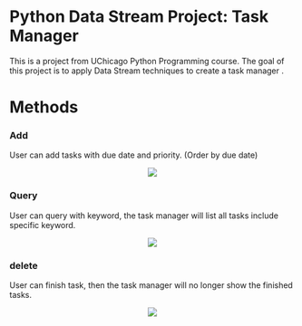 # Python Data Stream Project: Task Manager

This is a project from UChicago Python Programming course. The goal of this project is to apply Data Stream techniques to create a task manager .

# Methods

### Add
User can add tasks with due date and priority. (Order by due date)
<p align = 'center'>
<img src = 'https://github.com/zachhuang4026/Task_Manager/blob/1ebc2b0b963bd10128eabe58007ee600014cf729/demo_add.gif'>
</p>


### Query
User can query with keyword, the task manager will list all tasks include specific keyword.
<p align = 'center'>
<img src = 'https://github.com/zachhuang4026/Task_Manager/blob/1ebc2b0b963bd10128eabe58007ee600014cf729/demo_query.gif'>
</p>

### delete
User can finish task, then the task manager will no longer show the finished tasks.
<p align = 'center'>
<img src = 'https://github.com/zachhuang4026/Task_Manager/blob/6c9add8c9cc3cbc8729a355e28070f2810f420a7/demo_done.gif'>
</p>
